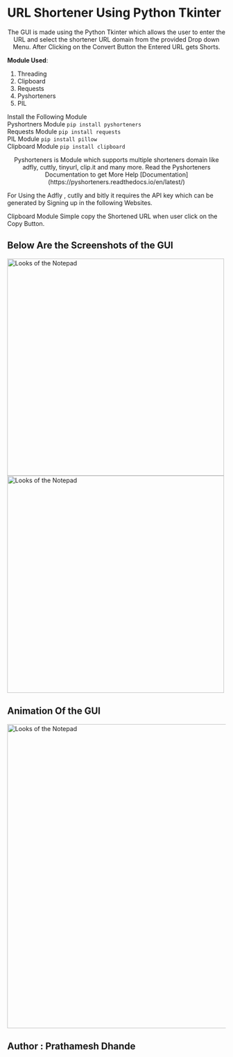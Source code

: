# URL Shortener Using Python Tkinter

<p align="Center">
The GUI is made using the Python Tkinter which allows the user to enter the URL and select the shortener URL domain from the provided Drop down Menu. After Clicking on the Convert Button the Entered URL gets Shorts.
</p>

**Module Used**:
1. Threading 
2. Clipboard
3. Requests
4. Pyshorteners
5. PIL 

Install the Following Module <br /> 
Pyshortners Module `pip install pyshorteners` <br />
Requests Module  `pip install requests`<br />
PIL Module `pip install pillow` <br />
Clipboard Module `pip install clipboard` <br />

<p align="Center">
Pyshorteners is Module which supports multiple shorteners domain like adfly, cuttly, tinyurl, clip.it and many more.
Read the Pyshorteners Documentation to get More Help [Documentation](https://pyshorteners.readthedocs.io/en/latest/)  

For Using the Adfly , cutlly and bitly it requires the API key which can be generated by Signing up in the following Websites.
</p>

Clipboard Module Simple copy the Shortened URL when user click on the Copy Button.

## Below Are the Screenshots of the GUI
<img src="https://user-images.githubusercontent.com/87264935/173214669-99b72d19-4b74-427c-b969-19e1ad95b369.png" height="500" Title="URL App" alt="Looks of the Notepad">
<br />


<img src="https://user-images.githubusercontent.com/87264935/173214666-ec92a2f3-6ba4-4291-8b55-2618b9cd8154.png" height="500" Title="URL App in Dark Mode" alt="Looks of the Notepad">

## Animation Of the GUI
<img src="https://user-images.githubusercontent.com/87264935/173516927-29b6a2b9-babf-418f-90ed-59adc2df9241.gif" height="700" Title="Opening" alt="Looks of the Notepad">

## Author : Prathamesh Dhande


